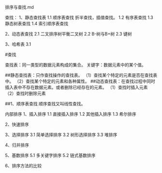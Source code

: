 排序与查找.md

查找：
1、静态查找表
1.1 顺序表查找
    折半查找，插值查找。
1.2 有序表查找
1.3 静态树表查找
1.4 索引顺序表查找

2、动态表查找
2.1 二叉排序树平衡二叉树
2.2 B-树与B+树
2.3 键树

3、哈希表
3.1 

#查找

查找表：同一类型的数据元素构成的集合。
关键字：数据元素中的某个值。

##静态查找表：只作查找操作的查找表。
（1）查找某个特定的元素是否在查找表中。
（2）查找某个特定的元素和各种属性。
##动态查找表：在查找过程中同时插入表中不存在数据元素。或者删除已经存在的元素。
（1）查找时插入元素
（2）查找时删除元素

##1、顺序表查找 
顺序查找又叫线性查找。


内部排序
1、插入排序
1.1 直接插入排序
1.2 其他插入排序
1.3 希尔排序

2、快速排序

3、选择排序
3.1 简单选择排序
3.2 树形选择排序
3.3 堆排序

4、归并排序


5、基数排序
5.1 多关键字排序
5.2 链式基数排序

6、排序方法的比较






